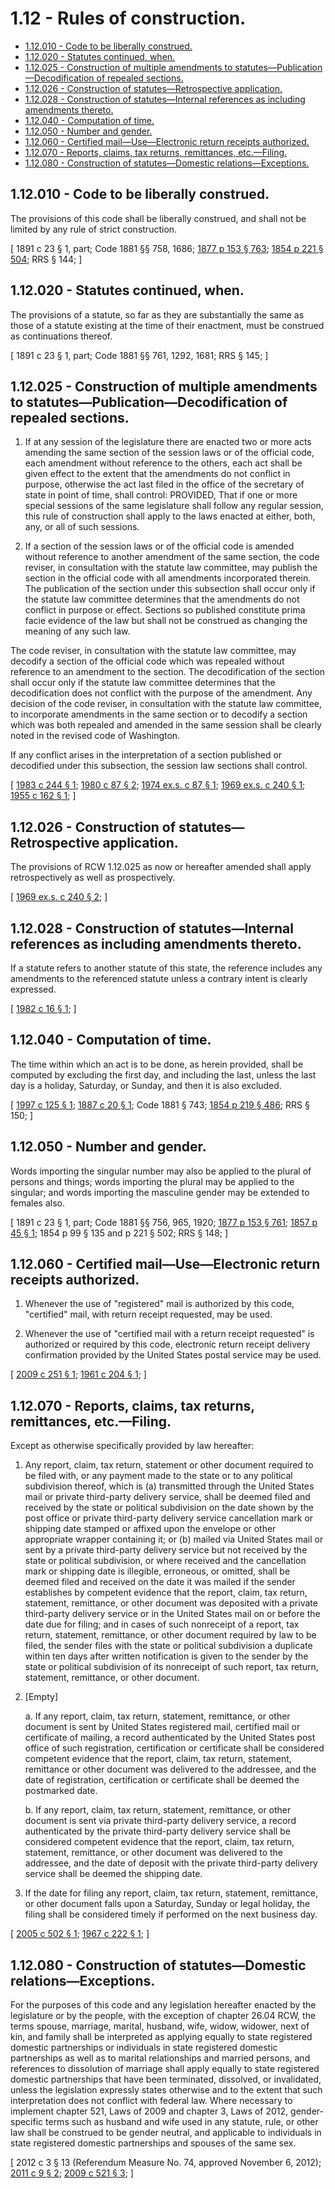 # 1.12 - Rules of construction.
* [1.12.010 - Code to be liberally construed.](#112010---code-to-be-liberally-construed)
* [1.12.020 - Statutes continued, when.](#112020---statutes-continued-when)
* [1.12.025 - Construction of multiple amendments to statutes—Publication—Decodification of repealed sections.](#112025---construction-of-multiple-amendments-to-statutespublicationdecodification-of-repealed-sections)
* [1.12.026 - Construction of statutes—Retrospective application.](#112026---construction-of-statutesretrospective-application)
* [1.12.028 - Construction of statutes—Internal references as including amendments thereto.](#112028---construction-of-statutesinternal-references-as-including-amendments-thereto)
* [1.12.040 - Computation of time.](#112040---computation-of-time)
* [1.12.050 - Number and gender.](#112050---number-and-gender)
* [1.12.060 - Certified mail—Use—Electronic return receipts authorized.](#112060---certified-mailuseelectronic-return-receipts-authorized)
* [1.12.070 - Reports, claims, tax returns, remittances, etc.—Filing.](#112070---reports-claims-tax-returns-remittances-etcfiling)
* [1.12.080 - Construction of statutes—Domestic relations—Exceptions.](#112080---construction-of-statutesdomestic-relationsexceptions)
## 1.12.010 - Code to be liberally construed.
The provisions of this code shall be liberally construed, and shall not be limited by any rule of strict construction.

\[ 1891 c 23 § 1, part; Code 1881 §§ 758, 1686; [1877 p 153 § 763](http://leg.wa.gov/CodeReviser/Pages/session_laws.aspx?cite=1877%20p%20153%20§%20763); [1854 p 221 § 504](http://leg.wa.gov/CodeReviser/Pages/session_laws.aspx?cite=1854%20p%20221%20§%20504); RRS § 144; \]

## 1.12.020 - Statutes continued, when.
The provisions of a statute, so far as they are substantially the same as those of a statute existing at the time of their enactment, must be construed as continuations thereof.

\[ 1891 c 23 § 1, part; Code 1881 §§ 761, 1292, 1681; RRS § 145; \]

## 1.12.025 - Construction of multiple amendments to statutes—Publication—Decodification of repealed sections.
1. If at any session of the legislature there are enacted two or more acts amending the same section of the session laws or of the official code, each amendment without reference to the others, each act shall be given effect to the extent that the amendments do not conflict in purpose, otherwise the act last filed in the office of the secretary of state in point of time, shall control: PROVIDED, That if one or more special sessions of the same legislature shall follow any regular session, this rule of construction shall apply to the laws enacted at either, both, any, or all of such sessions.

2. If a section of the session laws or of the official code is amended without reference to another amendment of the same section, the code reviser, in consultation with the statute law committee, may publish the section in the official code with all amendments incorporated therein. The publication of the section under this subsection shall occur only if the statute law committee determines that the amendments do not conflict in purpose or effect. Sections so published constitute prima facie evidence of the law but shall not be construed as changing the meaning of any such law.

The code reviser, in consultation with the statute law committee, may decodify a section of the official code which was repealed without reference to an amendment to the section. The decodification of the section shall occur only if the statute law committee determines that the decodification does not conflict with the purpose of the amendment. Any decision of the code reviser, in consultation with the statute law committee, to incorporate amendments in the same section or to decodify a section which was both repealed and amended in the same session shall be clearly noted in the revised code of Washington.

If any conflict arises in the interpretation of a section published or decodified under this subsection, the session law sections shall control.

\[ [1983 c 244 § 1](http://leg.wa.gov/CodeReviser/documents/sessionlaw/1983c244.pdf?cite=1983%20c%20244%20§%201); [1980 c 87 § 2](http://leg.wa.gov/CodeReviser/documents/sessionlaw/1980c87.pdf?cite=1980%20c%2087%20§%202); [1974 ex.s. c 87 § 1](http://leg.wa.gov/CodeReviser/documents/sessionlaw/1974ex1c87.pdf?cite=1974%20ex.s.%20c%2087%20§%201); [1969 ex.s. c 240 § 1](http://leg.wa.gov/CodeReviser/documents/sessionlaw/1969ex1c240.pdf?cite=1969%20ex.s.%20c%20240%20§%201); [1955 c 162 § 1](http://leg.wa.gov/CodeReviser/documents/sessionlaw/1955c162.pdf?cite=1955%20c%20162%20§%201); \]

## 1.12.026 - Construction of statutes—Retrospective application.
The provisions of RCW 1.12.025 as now or hereafter amended shall apply retrospectively as well as prospectively.

\[ [1969 ex.s. c 240 § 2](http://leg.wa.gov/CodeReviser/documents/sessionlaw/1969ex1c240.pdf?cite=1969%20ex.s.%20c%20240%20§%202); \]

## 1.12.028 - Construction of statutes—Internal references as including amendments thereto.
If a statute refers to another statute of this state, the reference includes any amendments to the referenced statute unless a contrary intent is clearly expressed.

\[ [1982 c 16 § 1](http://leg.wa.gov/CodeReviser/documents/sessionlaw/1982c16.pdf?cite=1982%20c%2016%20§%201); \]

## 1.12.040 - Computation of time.
The time within which an act is to be done, as herein provided, shall be computed by excluding the first day, and including the last, unless the last day is a holiday, Saturday, or Sunday, and then it is also excluded.

\[ [1997 c 125 § 1](http://lawfilesext.leg.wa.gov/biennium/1997-98/Pdf/Bills/Session%20Laws/House/1314-S.SL.pdf?cite=1997%20c%20125%20§%201); [1887 c 20 § 1](http://leg.wa.gov/CodeReviser/Pages/session_laws.aspx?cite=1887%20c%2020%20§%201); Code 1881 § 743; [1854 p 219 § 486](http://leg.wa.gov/CodeReviser/Pages/session_laws.aspx?cite=1854%20p%20219%20§%20486); RRS § 150; \]

## 1.12.050 - Number and gender.
Words importing the singular number may also be applied to the plural of persons and things; words importing the plural may be applied to the singular; and words importing the masculine gender may be extended to females also.

\[ 1891 c 23 § 1, part; Code 1881 §§ 756, 965, 1920; [1877 p 153 § 761](http://leg.wa.gov/CodeReviser/Pages/session_laws.aspx?cite=1877%20p%20153%20§%20761); [1857 p 45 § 1](http://leg.wa.gov/CodeReviser/Pages/session_laws.aspx?cite=1857%20p%2045%20§%201); 1854 p 99 § 135 and p 221 § 502; RRS § 148; \]

## 1.12.060 - Certified mail—Use—Electronic return receipts authorized.
1. Whenever the use of "registered" mail is authorized by this code, "certified" mail, with return receipt requested, may be used.

2. Whenever the use of "certified mail with a return receipt requested" is authorized or required by this code, electronic return receipt delivery confirmation provided by the United States postal service may be used.

\[ [2009 c 251 § 1](http://lawfilesext.leg.wa.gov/biennium/2009-10/Pdf/Bills/Session%20Laws/House/1426.SL.pdf?cite=2009%20c%20251%20§%201); [1961 c 204 § 1](http://leg.wa.gov/CodeReviser/documents/sessionlaw/1961c204.pdf?cite=1961%20c%20204%20§%201); \]

## 1.12.070 - Reports, claims, tax returns, remittances, etc.—Filing.
Except as otherwise specifically provided by law hereafter:

1. Any report, claim, tax return, statement or other document required to be filed with, or any payment made to the state or to any political subdivision thereof, which is (a) transmitted through the United States mail or private third-party delivery service, shall be deemed filed and received by the state or political subdivision on the date shown by the post office or private third-party delivery service cancellation mark or shipping date stamped or affixed upon the envelope or other appropriate wrapper containing it; or (b) mailed via United States mail or sent by a private third-party delivery service but not received by the state or political subdivision, or where received and the cancellation mark or shipping date is illegible, erroneous, or omitted, shall be deemed filed and received on the date it was mailed if the sender establishes by competent evidence that the report, claim, tax return, statement, remittance, or other document was deposited with a private third-party delivery service or in the United States mail on or before the date due for filing; and in cases of such nonreceipt of a report, tax return, statement, remittance, or other document required by law to be filed, the sender files with the state or political subdivision a duplicate within ten days after written notification is given to the sender by the state or political subdivision of its nonreceipt of such report, tax return, statement, remittance, or other document.

2. [Empty]

   a. If any report, claim, tax return, statement, remittance, or other document is sent by United States registered mail, certified mail or certificate of mailing, a record authenticated by the United States post office of such registration, certification or certificate shall be considered competent evidence that the report, claim, tax return, statement, remittance or other document was delivered to the addressee, and the date of registration, certification or certificate shall be deemed the postmarked date.

   b. If any report, claim, tax return, statement, remittance, or other document is sent via private third-party delivery service, a record authenticated by the private third-party delivery service shall be considered competent evidence that the report, claim, tax return, statement, remittance, or other document was delivered to the addressee, and the date of deposit with the private third-party delivery service shall be deemed the shipping date.

3. If the date for filing any report, claim, tax return, statement, remittance, or other document falls upon a Saturday, Sunday or legal holiday, the filing shall be considered timely if performed on the next business day.

\[ [2005 c 502 § 1](http://lawfilesext.leg.wa.gov/biennium/2005-06/Pdf/Bills/Session%20Laws/House/1158-S.SL.pdf?cite=2005%20c%20502%20§%201); [1967 c 222 § 1](http://leg.wa.gov/CodeReviser/documents/sessionlaw/1967c222.pdf?cite=1967%20c%20222%20§%201); \]

## 1.12.080 - Construction of statutes—Domestic relations—Exceptions.
For the purposes of this code and any legislation hereafter enacted by the legislature or by the people, with the exception of chapter 26.04 RCW, the terms spouse, marriage, marital, husband, wife, widow, widower, next of kin, and family shall be interpreted as applying equally to state registered domestic partnerships or individuals in state registered domestic partnerships as well as to marital relationships and married persons, and references to dissolution of marriage shall apply equally to state registered domestic partnerships that have been terminated, dissolved, or invalidated, unless the legislation expressly states otherwise and to the extent that such interpretation does not conflict with federal law. Where necessary to implement chapter 521, Laws of 2009 and chapter 3, Laws of 2012, gender-specific terms such as husband and wife used in any statute, rule, or other law shall be construed to be gender neutral, and applicable to individuals in state registered domestic partnerships and spouses of the same sex.

\[ 2012 c 3 § 13 (Referendum Measure No. 74, approved November 6, 2012); [2011 c 9 § 2](http://lawfilesext.leg.wa.gov/biennium/2011-12/Pdf/Bills/Session%20Laws/House/1649.SL.pdf?cite=2011%20c%209%20§%202); [2009 c 521 § 3](http://lawfilesext.leg.wa.gov/biennium/2009-10/Pdf/Bills/Session%20Laws/Senate/5688-S2.SL.pdf?cite=2009%20c%20521%20§%203); \]

